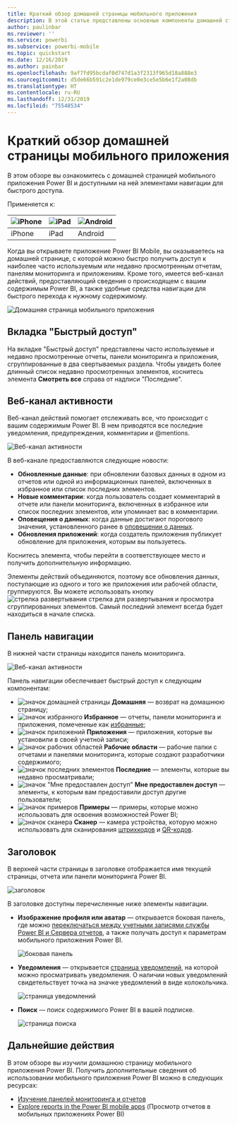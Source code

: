 ```yaml
---
title: Краткий обзор домашней страницы мобильного приложения
description: В этой статье представлены основные компоненты домашней страницы мобильного приложения.
author: paulinbar
ms.reviewer: ''
ms.service: powerbi
ms.subservice: powerbi-mobile
ms.topic: quickstart
ms.date: 12/16/2019
ms.author: painbar
ms.openlocfilehash: 9af7fd95bcdaf0d747d1a3f2313f965d18a888e3
ms.sourcegitcommit: d5de66b591c2e1de979ce0e3ce5e5b6e1f2a08db
ms.translationtype: HT
ms.contentlocale: ru-RU
ms.lasthandoff: 12/31/2019
ms.locfileid: "75548534"
---
```

# <a name="a-quick-tour-of-the-mobile-app-home-page"></a>Краткий обзор домашней страницы мобильного приложения
В этом обзоре вы ознакомитесь с домашней страницей мобильного приложения Power BI и доступными на ней элементами навигации для быстрого доступа.

Применяется к:

| ![iPhone](./media/mobile-apps-quickstart-view-dashboard-report/iphone-logo-30-px.png) | ![iPad](./media/mobile-apps-quickstart-view-dashboard-report/ipad-logo-30-px.png) | ![Android](./media/mobile-apps-quickstart-view-dashboard-report/android-logo-30-px.png) |
|:--- |:--- |:--- |
| iPhone | iPad | Android | 

Когда вы открываете приложение Power BI Mobile, вы оказываетесь на домашней странице, с которой можно быстро получить доступ к наиболее часто используемым или недавно просмотренным отчетам, панелям мониторинга и приложениям. Кроме того, имеется веб-канал действий, предоставляющий сведения о происходящем с вашим содержимым Power BI, а также удобные средства навигации для быстрого перехода к нужному содержимому.

![Домашняя страница мобильного приложения](./media/mobile-apps-home-page/powerbi-mobile-app-home.png)
 
## <a name="quick-access-tab"></a>Вкладка "Быстрый доступ"

На вкладке "Быстрый доступ" представлены часто используемые и недавно просмотренные отчеты, панели мониторинга и приложения, сгруппированные в два свертываемых раздела. Чтобы увидеть более длинный список недавно просмотренных элементов, коснитесь элемента **Смотреть все** справа от надписи "Последние". 

## <a name="activity-feed"></a>Веб-канал активности

Веб-канал действий помогает отслеживать все, что происходит с вашим содержимым Power BI. В нем приводятся все последние уведомления, предупреждения, комментарии и @mentions.

![Веб-канал активности](./media/mobile-apps-home-page/powerbi-mobile-app-activity.png)

В веб-канале предоставляются следующие новости:
* **Обновленные данные**: при обновлении базовых данных в одном из отчетов или одной из информационных панелей, включенных в избранное или список последних элементов.
* **Новые комментарии**: когда пользователь создает комментарий в отчете или панели мониторинга, включенных в избранное или список последних элементов, или упоминает вас в комментарии.
* **Оповещения о данных**: когда данные достигают порогового значения, установленного ранее в [оповещении о данных](../../mobile-set-data-alerts-in-the-mobile-apps.md).
* **Обновления приложений**: когда создатель приложения публикует обновление для приложения, которым вы пользуетесь.

 Коснитесь элемента, чтобы перейти в соответствующее место и получить дополнительную информацию.

Элементы действий объединяются, поэтому все обновления данных, поступающие из одного и того же приложения или рабочей области, группируются. Вы можете использовать кнопку ![стрелка развертывания](./media/mobile-apps-home-page/powerbi-mobile-app-expand-arrow.png) стрелка для развертывания и просмотра сгруппированных элементов. Самый последний элемент всегда будет находиться в начале списка.

## <a name="navigation-bar"></a>Панель навигации

В нижней части страницы находится панель мониторинга.

![Веб-канал активности](./media/mobile-apps-home-page/powerbi-mobile-app-navbar.png)

Панель навигации обеспечивает быстрый доступ к следующим компонентам:

* ![значок домашней страницы](./media/mobile-apps-home-page/powerbi-mobile-app-home-icon.png) **Домашняя** — возврат на домашнюю страницу;
* ![значок избранного](./media/mobile-apps-home-page/powerbi-mobile-app-favorites-icon.png) **Избранное** — отчеты, панели мониторинга и приложения, помеченные как [избранные](../../mobile-apps-favorites.md);
* ![значок приложений](./media/mobile-apps-home-page/powerbi-mobile-app-apps-icon.png) **Приложения** — приложения, которые вы установили в своей учетной записи;
* ![значок рабочих областей](./media/mobile-apps-home-page/powerbi-mobile-app-workspaces-icon.png) **Рабочие области** — рабочие папки с отчетами и панелями мониторинга, которые создают разработчики содержимого;
* ![значок последних элементов](./media/mobile-apps-home-page/powerbi-mobile-app-recents-icon.png) **Последние** — элементы, которые вы недавно просматривали;
* ![значок "Мне предоставлен доступ"](./media/mobile-apps-home-page/powerbi-mobile-app-shared-with-me-icon.png) **Мне предоставлен доступ** — элементы, к которым вам предоставили доступ другие пользователи;
* ![значок примеров](./media/mobile-apps-home-page/powerbi-mobile-app-samples-icon.png) **Примеры** — примеры, которые можно использовать для освоения возможностей Power BI;
* ![значок сканера](./media/mobile-apps-home-page/powerbi-mobile-app-scanner-icon.png) **Сканер** — камера устройства, которую можно использовать для сканирования [штрихкодов](../../mobile-apps-scan-barcode-iphone.md) и [QR-кодов](../../mobile-apps-qr-code.md).

## <a name="header"></a>Заголовок

В верхней части страницы в заголовке отображается имя текущей страницы, отчета или панели мониторинга Power BI.

![заголовок](./media/mobile-apps-home-page/powerbi-mobile-app-header.png)

В заголовке доступны перечисленные ниже элементы навигации.
* **Изображение профиля или аватар** — открывается боковая панель, где можно [переключаться между учетными записями службы Power BI и Сервера отчетов](../../mobile-app-ssrs-kpis-mobile-on-premises-reports.md), а также получать доступ к параметрам мобильного приложения Power BI.

    ![боковая панель](./media/mobile-apps-home-page/powerbi-mobile-app-side-panel.png)

* **Уведомления** — открывается [страница уведомлений](../../mobile-apps-notification-center.md), на которой можно просматривать уведомления. О наличии новых уведомлений свидетельствует точка на значке уведомлений в виде колокольчика.

    ![страница уведомлений](./media/mobile-apps-home-page/powerbi-mobile-app-notifications-page.png)

* **Поиск** — поиск содержимого Power BI в вашей подписке.

    ![страница поиска](./media/mobile-apps-home-page/powerbi-mobile-app-search-page.png)

## <a name="next-steps"></a>Дальнейшие действия
В этом обзоре вы изучили домашнюю страницу мобильного приложения Power BI. Получить дополнительные сведения об использовании мобильного приложения Power BI можно в следующих ресурсах: 
* [Изучение панелей мониторинга и отчетов](../../mobile-apps-quickstart-view-dashboard-report.md)
* [Explore reports in the Power BI mobile apps](../../mobile-reports-in-the-mobile-apps.md) (Просмотр отчетов в мобильных приложениях Power BI)
